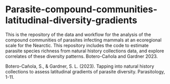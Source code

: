 # Parasite-compound-communities-latitudinal-diversity-gradients
This is the repository of the data and workflow for the analysis of the compound communities of parasites infecting mammals at an ecoregional scale for the Nearctic. This repository includes the code to estimate parasite species richness from natural history collections data, and explore correlates of these diversity patterns. Botero-Cañola and Gardner 2023.

Botero-Cañola, S., & Gardner, S. L. (2023). Tapping into natural history collections to assess latitudinal gradients of parasite diversity. Parasitology, 1-11.
